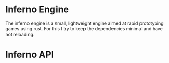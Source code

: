 # Inferno Engine
The inferno engine is a small, lightweight engine aimed at rapid prototyping games using rust.
For this I try to keep the dependencies minimal and have hot reloading.

# Inferno API

